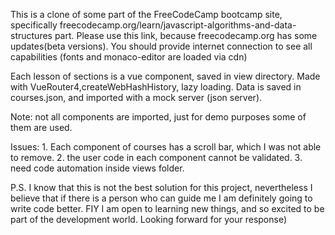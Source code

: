 This is a clone of some part of the FreeCodeCamp bootcamp site, specifically freecodecamp.org/learn/javascript-algorithms-and-data-structures part. Please use this link, because freecodecamp.org has some updates(beta versions). You should provide internet connection to see all capabilities (fonts and monaco-editor are loaded via cdn)

Each lesson of sections is a vue component, saved in view directory. Made with VueRouter4,createWebHashHistory, lazy loading.
Data is saved in courses.json, and imported with a mock server (json server).

Note: not all components are imported, just for demo purposes some of them are used.

Issues: 1. Each component of courses has a scroll bar, which I was not able to remove. 2. the user code in each component cannot be validated. 3. need code automation inside views folder.

P.S. I know that this is not the best solution for this project, nevertheless I believe that if there is a person who can guide me I am definitely going to write code better. FIY I am open to learning new things, and so excited to be part of the development world. Looking forward for your response)
